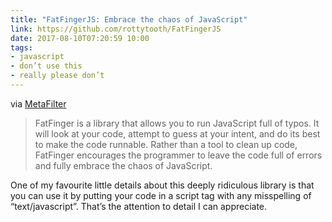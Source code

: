 ```yaml
---
title: "FatFingerJS: Embrace the chaos of JavaScript"
link: https://github.com/rottytooth/FatFingerJS
date: 2017-08-10T07:20:59 10:00
tags:
- javascript 
- don’t use this
- really please don’t 
---
```


via [MetaFilter](http://projects.metafilter.com/5294/FatFingerJS)

> FatFinger is a library that allows you to run JavaScript full of typos. It will look at your code, attempt to guess at your intent, and do its best to make the code runnable. Rather than a tool to clean up code, FatFinger encourages the programmer to leave the code full of errors and fully embrace the chaos of JavaScript.

One of my favourite little details about this deeply ridiculous library is that you can use it by putting your code in a script tag with any misspelling of “text/javascript”. That’s the attention to detail I can appreciate. 